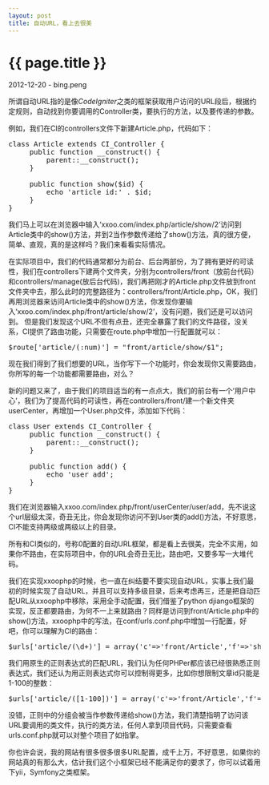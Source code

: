 ```yaml
---
layout: post
title: 自动URL，看上去很美
---
```


{{ page.title }}
================

<p class="meta">2012-12-20 - bing.peng</p>

所谓自动URL指的是像*CodeIgniter*之类的框架获取用户访问的URL段后，根据约定规则，自动找到你要调用的Controller类，要执行的方法，以及要传递的参数。

例如，我们在CI的controllers文件下新建Article.php，代码如下：
<pre class="brush:php">
class Article extends CI_Controller {
     public function __construct() {
         parent::__construct();
     }
 
     public function show($id) {
         echo 'article id:' . $id;
     }
} 
</pre>

我们马上可以在浏览器中输入‘xxoo.com/index.php/article/show/2’访问到Article类中的show()方法，并到2当作参数传递给了show()方法，真的很方便，简单、直观，真的是这样吗？我们来看看实际情况。

在实际项目中，我们的代码通常都分为前台、后台两部份，为了拥有更好的可读性，我们在controllers下建两个文件夹，分别为controllers/front（放前台代码）和controllers/manage(放后台代码)，我们再把刚才的Article.php文件放到front文件夹中去，那么此时的完整路径为：controllers/front/Article.php，OK，我们再用浏览器来访问Article类中的show()方法，你发现你要输入‘xxoo.com/index.php/front/article/show/2’，没有问题，我们还是可以访问到。
但是我们发现这个URL不但有点丑，还完全暴露了我们的文件路径，没关系，CI提供了路由功能，只需要在route.php中增加一行配置就可以：
<pre class="brush:php">
$route['article/(:num)'] = "front/article/show/$1";
</pre>
现在我们得到了我们想要的URL，当你写下一个功能时，你会发现你又需要路由，你所写的每一个功能都需要路由，对么？

新的问题又来了，由于我们的项目适当的有一点点大，我们的前台有一个‘用户中心’，我们为了提高代码的可读性，再在controllers/front/建一个新文件夹userCenter，再增加一个User.php文件，添加如下代码：
<pre class="brush:php">
class User extends CI_Controller {
     public function __construct() {
         parent::__construct();
     }
 
     public function add() {
         echo 'user add';
     }
} 
</pre>

我们在浏览器输入xxoo.com/index.php/front/userCenter/user/add，先不说这个url层级太深，奇丑无比，你会发现你访问不到User类的add()方法，不好意思，CI不能支持两级或两级以上的目录。

所有和CI类似的，号称0配置的自动URL框架，都是看上去很美，完全不实用，如果你不路由，在实际项目中，你的URL会奇丑无比，路由吧，又要多写一大堆代码。

我们在实现xxoophp的时候，也一直在纠结要不要实现自动URL，实事上我们最初的时候实现了自动URL，并且可以支持多级目录，后来考虑再三，还是把自动匹配URL从xxoophp中移除，采用全手动配置，我们借鉴了python djiango框架的实现，反正都要路由，为何不一上来就路由？同样是访问到front/Article.php中的show()方法，xxoophp中的写法，在conf/urls.conf.php中增加一行配置，好吧，你可以理解为CI的路由：
<pre class="brush:php">
$urls['article/(\d+)'] = array('c'=>'front/Article','f'=>'show');
</pre>

我们用原生的正则表达式的匹配URL，我们认为任何PHPer都应该已经很熟悉正则表达式，我们还认为用正则表达式你可以控制得更多，比如你想限制文章id只能是1-100的整数：
<pre class="brush:php">
$urls['article/([1-100])'] = array('c'=>'front/Article','f'=>'show');
</pre>
没错，正则中的分组会被当作参数传递给show()方法，我们清楚指明了访问该URL要调用的类文件，执行的类方法，任何人拿到项目代码，只需要查看urls.conf.php就可以对整个项目了如指掌。

你也许会说，我的网站有很多很多很多URL配置，成千上万，不好意思，如果你的网站真的有那么大，估计我们这个小框架已经不能满足你的要求了，你可以试着用下yii，Symfony之类框架。


